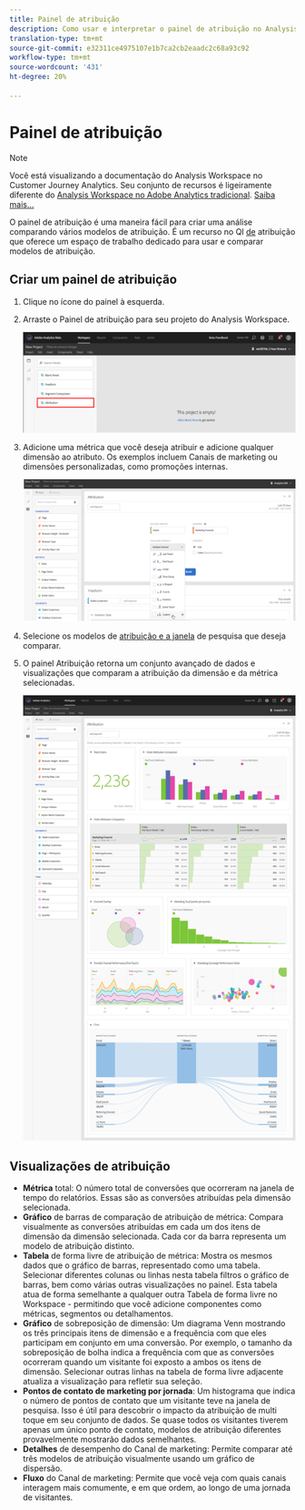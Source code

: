 ```yaml
---
title: Painel de atribuição
description: Como usar e interpretar o painel de atribuição no Analysis Workspace.
translation-type: tm+mt
source-git-commit: e32311ce4975107e1b7ca2cb2eaadc2c68a93c92
workflow-type: tm+mt
source-wordcount: '431'
ht-degree: 20%

---
```



# Painel de atribuição

>[!NOTE]
>
>Você está visualizando a documentação do Analysis Workspace no Customer Journey Analytics. Seu conjunto de recursos é ligeiramente diferente do [Analysis Workspace no Adobe Analytics tradicional](https://docs.adobe.com/content/help/pt-BR/analytics/analyze/analysis-workspace/home.html). [Saiba mais...](/help/getting-started/cja-aa.md)

O painel de atribuição é uma maneira fácil para criar uma análise comparando vários modelos de atribuição. É um recurso no QI [de](../attribution/overview.md) atribuição que oferece um espaço de trabalho dedicado para usar e comparar modelos de atribuição.

## Criar um painel de atribuição

1. Clique no ícone do painel à esquerda.
1. Arraste o Painel de atribuição para seu projeto do Analysis Workspace.

   ![Novo painel de atribuição](assets/Attribution_Panel_1.png)

1. Adicione uma métrica que você deseja atribuir e adicione qualquer dimensão ao atributo. Os exemplos incluem Canais de marketing ou dimensões personalizadas, como promoções internas.

   ![Selecionar dimensão e métrica](assets/attribution_panel2.png)

1. Selecione os modelos de [atribuição e a janela](../attribution/models.md) de pesquisa que deseja comparar.

1. O painel Atribuição retorna um conjunto avançado de dados e visualizações que comparam a atribuição da dimensão e da métrica selecionadas.

   ![Visualizações de atribuição](assets/attr_panel_vizs.png)

## Visualizações de atribuição

* **Métrica** total: O número total de conversões que ocorreram na janela de tempo do relatórios. Essas são as conversões atribuídas pela dimensão selecionada.
* **Gráfico** de barras de comparação de atribuição de métrica: Compara visualmente as conversões atribuídas em cada um dos itens de dimensão da dimensão selecionada. Cada cor da barra representa um modelo de atribuição distinto.
* **Tabela** de forma livre de atribuição de métrica: Mostra os mesmos dados que o gráfico de barras, representado como uma tabela. Selecionar diferentes colunas ou linhas nesta tabela filtros o gráfico de barras, bem como várias outras visualizações no painel. Esta tabela atua de forma semelhante a qualquer outra Tabela de forma livre no Workspace - permitindo que você adicione componentes como métricas, segmentos ou detalhamentos.
* **Gráfico** de sobreposição de dimensão: Um diagrama Venn mostrando os três principais itens de dimensão e a frequência com que eles participam em conjunto em uma conversão. Por exemplo, o tamanho da sobreposição de bolha indica a frequência com que as conversões ocorreram quando um visitante foi exposto a ambos os itens de dimensão. Selecionar outras linhas na tabela de forma livre adjacente atualiza a visualização para refletir sua seleção.
* **Pontos de contato de marketing por jornada**: Um histograma que indica o número de pontos de contato que um visitante teve na janela de pesquisa. Isso é útil para descobrir o impacto da atribuição de multi toque em seu conjunto de dados. Se quase todos os visitantes tiverem apenas um único ponto de contato, modelos de atribuição diferentes provavelmente mostrarão dados semelhantes.
* **Detalhes** de desempenho do Canal de marketing: Permite comparar até três modelos de atribuição visualmente usando um gráfico de dispersão.
* **Fluxo** do Canal de marketing: Permite que você veja com quais canais interagem mais comumente, e em que ordem, ao longo de uma jornada de visitantes.
